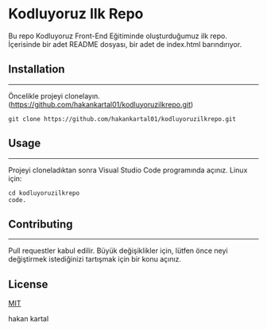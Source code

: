 # Kodluyoruz Ilk Repo
Bu repo Kodluyoruz Front-End Eğitiminde oluşturduğumuz ilk repo. İçerisinde bir adet README dosyası, bir adet de index.html barındırıyor.

## Installation
-------------
Öncelikle projeyi clonelayın. (https://github.com/hakankartal01/kodluyoruzilkrepo.git)
```
git clone https://github.com/hakankartal01/kodluyoruzilkrepo.git
```
## Usage
----------
Projeyi cloneladıktan sonra Visual Studio Code programında açınız.
Linux için:
```
cd kodluyoruzilkrepo
code.
```
## Contributing
--------
Pull requestler kabul edilir. Büyük değişiklikler için, lütfen önce neyi değiştirmek istediğinizi tartışmak için bir konu açınız.
## License
[MIT](https://choosealicense.com/licenses/mit/)

hakan kartal



